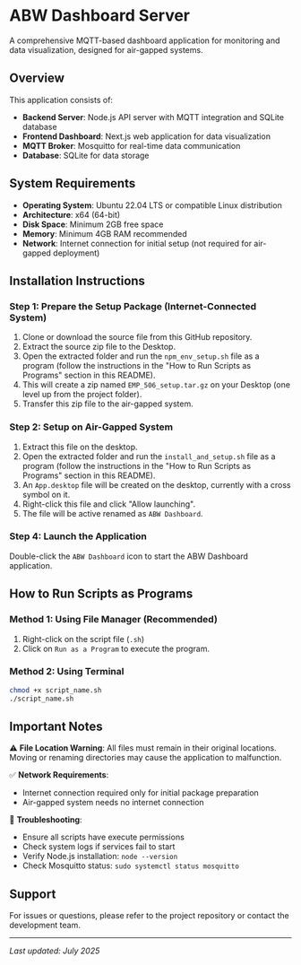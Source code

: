 # ABW Dashboard Server

A comprehensive MQTT-based dashboard application for monitoring and data visualization, designed for air-gapped systems.

## Overview

This application consists of:
- **Backend Server**: Node.js API server with MQTT integration and SQLite database
- **Frontend Dashboard**: Next.js web application for data visualization
- **MQTT Broker**: Mosquitto for real-time data communication
- **Database**: SQLite for data storage

## System Requirements

- **Operating System**: Ubuntu 22.04 LTS or compatible Linux distribution
- **Architecture**: x64 (64-bit)
- **Disk Space**: Minimum 2GB free space
- **Memory**: Minimum 4GB RAM recommended
- **Network**: Internet connection for initial setup (not required for air-gapped deployment)

## Installation Instructions

### Step 1: Prepare the Setup Package (Internet-Connected System)

1. Clone or download the source file from this GitHub repository.
2. Extract the source zip file to the Desktop.
3. Open the extracted folder and run the ```npm_env_setup.sh``` file as a program (follow the instructions in the "How to Run Scripts as Programs" section in this README).
4. This will create a zip named ```EMP_506_setup.tar.gz``` on your Desktop (one level up from the project folder).
5. Transfer this zip file to the air-gapped system.

### Step 2: Setup on Air-Gapped System

1. Extract this file on the desktop.
2. Open the extracted folder and run the ```install_and_setup.sh``` file as a program (follow the instructions in the "How to Run Scripts as Programs" section in this README).
3. An ```App.desktop``` file will be created on the desktop, currently with a cross symbol on it.
4. Right-click this file and click "Allow launching".
5. The file will be active renamed as ```ABW Dashboard```.

### Step 4: Launch the Application

Double-click the `ABW Dashboard` icon to start the ABW Dashboard application.

## How to Run Scripts as Programs

### Method 1: Using File Manager (Recommended)
1. Right-click on the script file (`.sh`)
2. Click on ```Run as a Program``` to execute the program.

### Method 2: Using Terminal
```bash
chmod +x script_name.sh
./script_name.sh
```


## Important Notes

⚠️ **File Location Warning**: All files must remain in their original locations. Moving or renaming directories may cause the application to malfunction.

✅ **Network Requirements**: 
- Internet connection required only for initial package preparation
- Air-gapped system needs no internet connection

🔧 **Troubleshooting**:
- Ensure all scripts have execute permissions
- Check system logs if services fail to start
- Verify Node.js installation: `node --version`
- Check Mosquitto status: `sudo systemctl status mosquitto`

## Support

For issues or questions, please refer to the project repository or contact the development team.

---
*Last updated: July 2025*